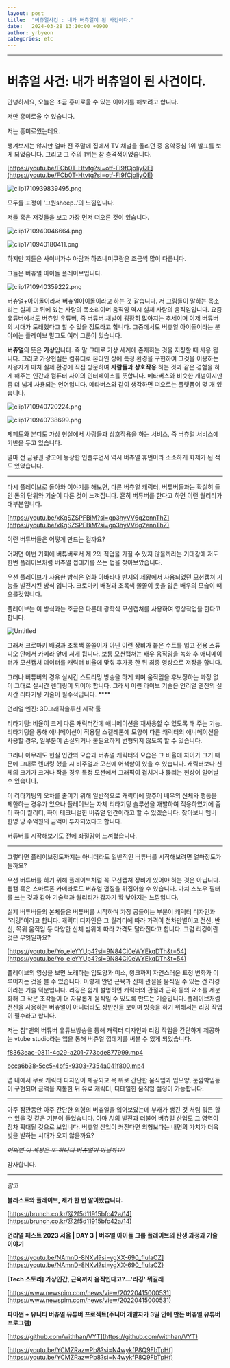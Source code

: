 ```yaml
---
layout: post
title:  "버츄얼사건 : 내가 버츄얼이 된 사건이다."
date:   2024-03-28 13:10:00 +0900
author: yrbyeon
categories: etc
---
```

<hr/>




# 버츄얼 사건: 내가 버츄얼이 된 사건이다.

안녕하세요, 오늘은 조금 흥미로울 수 있는 이야기를 해보려고 합니다.

저만 흥미로울 수 있습니다.

저는 흥미로웠는데요.

챙겨보지는 않지만 얼마 전 주말에 집에서 TV 채널을 돌리던 중 음악중심 1위 발표를 보게 되었습니다. 그리고 그 주의 1위는 참 충격적이었습니다.

[https://youtu.be/FCb0T-Htvtg?si=otf-FI9fCjoIiyQE](https://youtu.be/FCb0T-Htvtg?si=otf-FI9fCjoIiyQE)

![clip1710939839495.png](/assets/images/yrbyeon/20240328/clip1710939839495.png)

모두들 표정이 ‘그뭔sheep..’의 느낌입니다.

저들 혹은 저것들을 보고 가장 먼저 떠오른 것이 있습니다.

![clip1710940046664.png](/assets/images/yrbyeon/20240328/clip1710940046664.png)

![clip1710940180411.png](/assets/images/yrbyeon/20240328/clip1710940180411.png)

하지만 저들은 사이버가수 아담과 하츠네미쿠랑은 조금씩 많이 다릅니다.

그들은 버츄얼 아이돌 플레이브입니다.

![clip1710940359222.png](/assets/images/yrbyeon/20240328/clip1710940359222.png)

버츄얼+아이돌이라서 버츄얼아이돌이라고 하는 것 같습니다. 저 그림들이 말하는 목소리는 실제 그 뒤에 있는 사람의 목소리이며 움직임 역시 실제 사람의 움직임입니다. 요즘 유튜버에서도 버츄얼 유튜버, 즉 버튜버 채널이 굉장히 많아지는 추세이며 이제 버튜버의 시대가 도래했다고 할 수 있을 정도라고 합니다. 그중에서도 버츄얼 아이돌이라는 분야에는 플레이브 말고도 여러 그룹이 있습니다.

**버츄얼**의 뜻은 **가상**입니다. 즉 말 그대로 가상 세계에 존재하는 것을 지칭할 때 사용 됩니다. 그리고 가상현실은 컴퓨터로 온라인 상에 특정 환경을 구현하여 그것을 이용하는 사용자가 마치 실제 환경에 직접 방문하여 **사람들과 상호작용** 하는 것과 같은 경험을 하게 해주는 인간과 컴퓨터 사이의 인터페이스를 뜻합니다. 메타버스와 비슷한 개념이지만 좀 더 넓게 사용되는 언어입니다. 메타버스와 같이 생각하면 떠오르는 플랫폼이 몇 개 있습니다.

![clip1710940720224.png](/assets/images/yrbyeon/20240328/clip1710940720224.png)

![clip1710940738699.png](/assets/images/yrbyeon/20240328/clip1710940738699.png)

제페토와 본디도 가상 현실에서 사람들과 상호작용을 하는 서비스, 즉 버츄얼 서비스에 기반을 두고 있습니다.

얼마 전 금융권 광고에 등장한 인플루언서 역시 버츄얼 휴먼이라 소소하게 화제가 된 적도 있었습니다.

---

다시 플레이브로 돌아와 이야기를 해보면, 다른 버츄얼 캐릭터, 버튜버들과는 확실히 들인 돈의 단위와 기술이 다른 것이 느껴집니다. 흔히 버튜버를 한다고 하면 이런 퀄리티가 대부분입니다.

[https://youtu.be/xKgSZSPFBiM?si=gp3hyVV6g2ennThZ](https://youtu.be/xKgSZSPFBiM?si=gp3hyVV6g2ennThZ)

이런 버튜버들은 어떻게 만드는 걸까요?

어쩌면 이번 기회에 버튜버로서 제 2의 직업을 가질 수 있지 않을까라는 기대감에 저도 한번 플레이브처럼 버츄얼 껍데기를 쓰는 법을 찾아보았습니다.

우선 플레이브가 사용한 방식은 영화 아바타나 반지의 제왕에서 사용되었던 모션캡쳐 기능을 발전시킨 방식 입니다. 크로마키 배경과 초록색 쫄쫄이 옷을 입은 배우의 모습이 떠오를것입니다.

플레이브는 이 방식과는 조금은 다른데 광학식 모션캡쳐를 사용하여 영상작업을 한다고 합니다.

![Untitled](/assets/images/yrbyeon/20240328/Untitled.png)

그래서 크로마키 배경과 초록색 쫄쫄이가 아닌 이런 장비가 붙은 수트를 입고 전용 스튜디오 안에서 카메라 앞에 서게 됩니다. 보통 모션캡쳐는 배우 움직임을 녹화 후 애니메이터가 모션캡쳐 데이터를 캐릭터 비율에 맞춰 후가공 한 뒤 최종 영상으로 저장을 합니다.

그러나 버튜버의 경우 실시간 스트리밍 방송을 하게 되며 움직임을 후보정하는 과정 없이 그대로 실시간 렌더링이 되어야 합니다. 그래서 이런 라이브 기술은 언리얼 엔진의 실시간 리타기팅 기술이 필수적입니다.  ****

언리얼 엔진: 3D그래픽솔루션 제작 툴

리타기팅: 비율이 크게 다른 캐릭터간에 애니메이션을 재사용할 수 있도록 해 주는 기능. 리타기팅을 통해 애니메이션이 적용될 스켈레톤에 모양이 다른 캐릭터의 애니메이션을 사용할 경우, 일부분이 손실되거나 불필요하게 변형되지 않도록 할 수 있습니다.

그러나 아무래도 현실 인간의 모습과 버츄얼 캐릭터의 모습은 그 비율에 차이가 크기 때문에 그대로 렌더링 했을 시 비주얼과 모션에 어색함이 있을 수 있습니다.  캐릭터보다 신체의 크기가 크거나 작을 경우 특정 모션에서 그래픽이 겹치거나 뚫리는 현상이 일어날 수 있습니다.

이 리타기팅의 오차를 줄이기 위해 일반적으로 캐릭터에 맞추어 배우의 신체와 행동을 제한하는 경우가 있으나 플레이브는 자체 리타기팅 솔루션을 개발하여 적용하였기에 좀 더 하이 퀄리티, 하이 테크니컬한 버츄얼 인간이라고 할 수 있겠습니다. 찾아보니 멤버 한명 당 수억원의 금액이 투자되었다고 합니다.

버튜버를 시작해보기도 전에 좌절감이 느껴졌습니다.

---

그렇다면 플레이브정도까지는 아니더라도 일반적인 버튜버를 시작해보려면 얼마정도가 들까요?

우선 버튜버를 하기 위해 플레이브처럼 꼭 모션캡쳐 장비가 있어야 하는 것은 아닙니다. 웹캠 혹은 스마트폰 카메라로도 버츄얼 껍질을 뒤집어쓸 수 있습니다. 마치 스노우 필터를 쓰는 것과 같아 기술력과 퀄리티가 갑자기 확 낮아지는 느낌입니다.

실제 버튜버들의 본체들은 버튜버를 시작하며 가장 공들이는 부분이 캐릭터 디자인과 “리깅”이라고 합니다. 캐릭터 디자인은 그 퀄리티에 따라 가격이 천차만별이고 전신, 반신, 목위 움직임 등 다양한 신체 범위에 따라 가격도 달라진다고 합니다. 그럼 리깅이란것은 무엇일까요?

[https://youtu.be/Yo_eIeYYUp4?si=9N84Ci0eWYEkqDTh&t=54](https://youtu.be/Yo_eIeYYUp4?si=9N84Ci0eWYEkqDTh&t=54)

플레이브의 영상을 보면 노래하는 입모양과 미소, 윙크까지 자연스러운 표정 변화가 이루어지는 것을 볼 수 있습니다. 이렇게 안면 근육과 신체 관절을 움직일 수 있는 건 리깅이라는 기술 덕분입니다. 리깅은 쉽게 설명하면 캐릭터의 관절과 근육 등의 요소를 세분화해 그 작은 조각들이 더 자유롭게 움직일 수 있도록 만드는 기술입니다. 플레이브처럼 전신을 사용하는 버츄얼이 아니더라도 상반신을 보이며 방송을 하기 위해서는 리깅 작업이 필수라고 합니다.

저는 침*맨의 버튜버 유튜브방송을 통해 캐릭터 디자인과 리깅 작업을 간단하게 제공하는 vtube studio라는 앱을 통해 버츄얼 껍데기를 써볼 수 있게 되었습니다.

[f8363eac-0811-4c29-a201-773bde877999.mp4](/assets/images/yrbyeon/20240328f8363eac-0811-4c29-a201-773bde877999.mp4)

[bcca6b38-5cc5-4bf5-9303-7354a041f800.mp4](/assets/images/yrbyeon/20240328bcca6b38-5cc5-4bf5-9303-7354a041f800.mp4)

앱 내에서 무료 캐릭터 디자인이 제공되고 목 위로 간단한 움직임과 입모양, 눈깜박임등이 구현되며 금액을 지불한 뒤 유료 캐릭터, 디테일한 움직임 설정이 가능합니다.

---

아주 잠깐동안 아주 간단한 외형의 버츄얼을 입어보았는데 부캐가 생긴 것 처럼 뭐든 할 수 있을 것 같은 기분이 들었습니다. 아마 AI의 발전과 더불어 버츄얼 산업도 그 영역이 점차 확대될 것으로 보입니다. 버츄얼 산업이 커진다면 외형보다는 내면의 가치가 더욱 빛을 발하는 시대가 오지 않을까요?

*~~어쩌면 이 세상은 또 하나의 버츄얼이 아닐까요?~~*

감사합니다.

---

*참고*

**블래스트와 플레이브, 제가 한 번 알아봤습니다.**

[https://brunch.co.kr/@2f5d11915bfc42a/14](https://brunch.co.kr/@2f5d11915bfc42a/14)

**언리얼 페스트 2023 서울 | DAY 3 | 버추얼 아이돌 그룹 플레이브의 탄생 과정과 기술 이야기**

[https://youtu.be/NAmnD-8NXvI?si=ygXX-690_fluIaCZ](https://youtu.be/NAmnD-8NXvI?si=ygXX-690_fluIaCZ)

**[Tech 스토리] 가상인간, 근육까지 움직인다고?…'리깅' 뭐길래**

[https://www.newspim.com/news/view/20220415000531](https://www.newspim.com/news/view/20220415000531)

**파이썬 + 유니티 버츄얼 유튜버 프로젝트(주니어 개발자가 3일 안에 만든 버츄얼 유튜버 프로그램)**

[https://github.com/withhan/VYT](https://github.com/withhan/VYT)

[https://youtu.be/YCMZRazwPb8?si=N4wykfP8Q9FbTpHf](https://youtu.be/YCMZRazwPb8?si=N4wykfP8Q9FbTpHf)